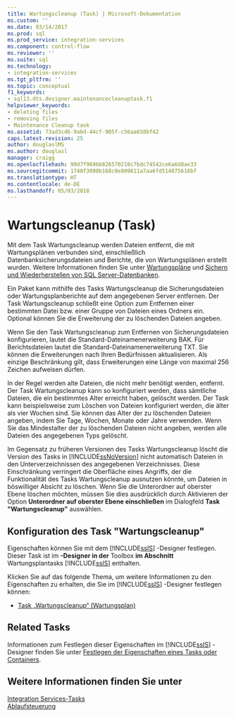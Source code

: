 ```yaml
---
title: Wartungscleanup (Task) | Microsoft-Dokumentation
ms.custom: ''
ms.date: 03/14/2017
ms.prod: sql
ms.prod_service: integration-services
ms.component: control-flow
ms.reviewer: ''
ms.suite: sql
ms.technology:
- integration-services
ms.tgt_pltfrm: ''
ms.topic: conceptual
f1_keywords:
- sql13.dts.designer.maintenancecleanuptask.f1
helpviewer_keywords:
- deleting files
- removing files
- Maintenance Cleanup task
ms.assetid: 73ad3cd6-9a6d-44cf-905f-c56aa658bf42
caps.latest.revision: 25
author: douglaslMS
ms.author: douglasl
manager: craigg
ms.openlocfilehash: 99d7f969bb826570210c7bdc74542ce6a6d8ae33
ms.sourcegitcommit: 1740f3090b168c0e809611a7aa6fd514075616bf
ms.translationtype: HT
ms.contentlocale: de-DE
ms.lasthandoff: 05/03/2018
---
```

# <a name="maintenance-cleanup-task"></a>Wartungscleanup (Task)
  Mit dem Task Wartungscleanup werden Dateien entfernt, die mit Wartungsplänen verbunden sind, einschließlich Datenbanksicherungsdateien und Berichte, die von Wartungsplänen erstellt wurden. Weitere Informationen finden Sie unter [Wartungspläne](../../relational-databases/maintenance-plans/maintenance-plans.md) und [Sichern und Wiederherstellen von SQL Server-Datenbanken](../../relational-databases/backup-restore/back-up-and-restore-of-sql-server-databases.md).  
  
 Ein Paket kann mithilfe des Tasks Wartungscleanup die Sicherungsdateien oder Wartungsplanberichte auf dem angegebenen Server entfernen. Der Task Wartungscleanup schließt eine Option zum Entfernen einer bestimmten Datei bzw. einer Gruppe von Dateien eines Ordners ein. Optional können Sie die Erweiterung der zu löschenden Dateien angeben.  
  
 Wenn Sie den Task Wartungscleanup zum Entfernen von Sicherungsdateien konfigurieren, lautet die Standard-Dateinamenerweiterung BAK. Für Berichtsdateien lautet die Standard-Dateinamenerweiterung TXT. Sie können die Erweiterungen nach Ihren Bedürfnissen aktualisieren. Als einzige Beschränkung gilt, dass Erweiterungen eine Länge von maximal 256 Zeichen aufweisen dürfen.  
  
 In der Regel werden alte Dateien, die nicht mehr benötigt werden, entfernt. Der Task Wartungscleanup kann so konfiguriert werden, dass sämtliche Dateien, die ein bestimmtes Alter erreicht haben, gelöscht werden. Der Task kann beispielsweise zum Löschen von Dateien konfiguriert werden, die älter als vier Wochen sind. Sie können das Alter der zu löschenden Dateien angeben, indem Sie Tage, Wochen, Monate oder Jahre verwenden. Wenn Sie das Mindestalter der zu löschenden Dateien nicht angeben, werden alle Dateien des angegebenen Typs gelöscht.  
  
 Im Gegensatz zu früheren Versionen des Tasks Wartungscleanup löscht die Version des Tasks in [!INCLUDE[ssNoVersion](../../includes/ssnoversion-md.md)] nicht automatisch Dateien in den Unterverzeichnissen des angegebenen Verzeichnisses. Diese Einschränkung verringert die Oberfläche eines Angriffs, der die Funktionalität des Tasks Wartungscleanup ausnutzen könnte, um Dateien in böswilliger Absicht zu löschen. Wenn Sie die Unterordner auf oberster Ebene löschen möchten, müssen Sie dies ausdrücklich durch Aktivieren der Option **Unterordner auf oberster Ebene einschließen** im Dialogfeld **Task "Wartungscleanup"** auswählen.  
  
## <a name="configuration-of-the-maintenance-cleanup-task"></a>Konfiguration des Task "Wartungscleanup"  
 Eigenschaften können Sie mit dem [!INCLUDE[ssIS](../../includes/ssis-md.md)] -Designer festlegen. Dieser Task ist im **-Designer in der** Toolbox **im Abschnitt** Wartungsplantasks [!INCLUDE[ssIS](../../includes/ssis-md.md)] enthalten.  
  
 Klicken Sie auf das folgende Thema, um weitere Informationen zu den Eigenschaften zu erhalten, die Sie im [!INCLUDE[ssIS](../../includes/ssis-md.md)] -Designer festlegen können:  
  
-   [Task „Wartungscleanup“ &#40;Wartungsplan&#41;](../../relational-databases/maintenance-plans/maintenance-cleanup-task-maintenance-plan.md)  
  
## <a name="related-tasks"></a>Related Tasks  
 Informationen zum Festlegen dieser Eigenschaften im [!INCLUDE[ssIS](../../includes/ssis-md.md)] -Designer finden Sie unter [Festlegen der Eigenschaften eines Tasks oder Containers](http://msdn.microsoft.com/library/52d47ca4-fb8c-493d-8b2b-48bb269f859b).  
  
## <a name="see-also"></a>Weitere Informationen finden Sie unter  
 [Integration Services-Tasks](../../integration-services/control-flow/integration-services-tasks.md)   
 [Ablaufsteuerung](../../integration-services/control-flow/control-flow.md)  
  
  
